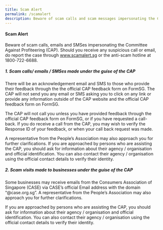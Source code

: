 ```yaml
---
title: Scam Alert
permalink: /scamalert
description: Beware of scam calls and scam messages impersonating the CAP.
---
```

#### **Scam Alert**

Beware of scam calls, emails and SMSes impersonating the Committee Against Profiteering (CAP). Should you receive any suspicious call or email, do report the case through www.scamalert.sg or the anti-scam hotline at 1800-722-6688. 

##### 1.   Scam calls/ emails / SMSes made under the guise of the CAP

There will be an acknowledgement email and SMS to those who provide their feedback through the the official CAP feedback form on FormSG. The CAP will not send you any email or SMS asking you to click on any link or provide any information outside of the CAP website and the official CAP feedback form on FormSG. 

The CAP will not call you unless you have provided feedback through the official CAP feedback form on FormSG, or if you have requested a call-back. If you do receive a call from the CAP, you may wish to verify the Response ID of your feedback, or when your call back request was made. 

A representative from the People’s Association may also approach you for further clarifications.  If you are approached by persons who are assisting the CAP, you should ask for information about their agency / organisation and official identification. You can also contact their agency / organisation using the official contact details to verify their identity.

##### 2.   Scam visits made to businesses under the guise of the CAP

Some businesses may receive emails from the Consumers Association of Singapore (CASE) via CASE’s official Email address
with the domain “@case.org.sg”. A representative from the People’s Association may also approach you for further clarifications. 

If you are approached by persons who are assisting the CAP, you should ask for information about their agency / organisation and official identification. You can also contact their agency / organisation using the official contact details to verify their identity.
